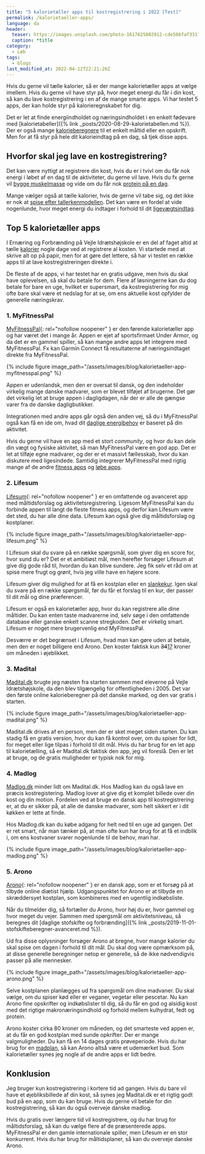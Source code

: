 ```yaml
---
title: "5 kalorietæller apps til kostregistrering i 2022 [Test]"
permalink: /kalorietaeller-apps/
language: da
header:
  teaser: https://images.unsplash.com/photo-1617625802912-cde586faf331?ixlib=rb-1.2.1&ixid=MnwxMjA3fDB8MHxzZWFyY2h8NHx8Zml0bmVzcyUyMGFwcHxlbnwwfDB8MHx8&auto=format&fit=crop&w=400&q=5
  caption: *title
category:
  - Løb
tags:
  - blogs
last_modified_at: 2022-04-12T22:21:26Z
---
```


Hvis du gerne vil tælle kalorier, så er der mange kalorietæller apps at vælge imellem. Hvis du gerne vil have styr på, hvor meget energi du får i din kost, så kan du lave kostregistrering i en af de mange smarte apps. Vi har testet 5 apps, der kan holde styr på kalorieregnskabet for dig.

Det er let at finde energiindholdet og næringsindholdet i en enkelt fødevare med [kalorietabeller]({% link _posts/2020-08-29-kalorietabellen.md %}). Der er også mange [kalorieberegnere](/kalorieberegner/) til et enkelt måltid eller en opskrift. Men for at få styr på hele dit kalorieindtag på en dag, så tjek disse apps.

## Hvorfor skal jeg lave en kostregistrering?

Det kan være nyttigt at registrere din kost, hvis du er i tvivl om du får nok energi i løbet af en dag til de aktiviteter, du gerne vil lave. Hvis du fx gerne vil [bygge muskelmasse](/hypertrofi-metoder/) og vide om du får nok [protein på en dag](/dagligt-protein-indtagelse/).

Mange vælger også at tælle kalorier, hvis de gerne vil tabe sig, og det ikke er nok at [spise efter tallerkenmodellen](/tallerken-modeller/). Det kan være en fordel at vide nogenlunde, hvor meget energi du indtager i forhold til dit [ligevægtsindtag](/ligevaegtsindtag-beregner/).

## Top 5 kalorietæller apps

I Ernæring og Forbrænding på Vejle Idrætshøjskole er en del af faget altid at tælle [kalorier](/hvad-er-kalorier/) nogle dage ved at registrere al kosten. Vi startede med at skrive alt op på papir, men for at gøre det lettere, så har vi testet en række apps til at lave kostregistreringen direkte i.

De fleste af de apps, vi har testet har en gratis udgave, men hvis du skal have oplevelsen, så skal du betale for dem. Flere af løsningerne kan du dog betale for bare en uge, hvilket er supersmart, da kostregistrering for mig ofte bare skal være et nedslag for at se, om ens aktuelle kost opfylder de generelle næringskrav.

### 1. MyFitnessPal

[MyFitnessPal](https://www.myfitnesspal.com/da/){: rel="nofollow noopener" } er den førende kalorietæller app og har været det i mange år. Appen er ejet af sportsfirmaet Under Armor, og da det er en gammel spiller, så kan mange andre apps let integrere med MyFitnessPal. Fx kan Garmin Connect få resultaterne af næringsindtaget direkte fra MyFitnessPal.

{% include figure image_path="/assets/images/blog/kalorietaeller-app-myfitnesspal.png" %}

Appen er udenlandsk, men den er oversat til dansk, og den indeholder virkelig mange danske madvarer, som er blevet tilføjet af brugerne. Det gør det virkelig let at bruge appen i dagligdagen, når der er alle de gængse varer fra de danske dagligbutikker. 

Integrationen med andre apps går også den anden vej, så du i MyFitnessPal også kan få en ide om, hvad dit [daglige energibehov](/beregner/dagligt-energiforbrug-energibehov/) er baseret på din aktivitet.

Hvis du gerne vil have en app med et stort _community_, og hvor du kan dele din vægt og fysiske aktivitet, så man MyFitnessPal være en god app. Det er let at tilføje egne madvarer, og der er et massivt fællesskab, hvor du kan diskutere med ligesindede. Samtidig integrerer MyFitnessPal med rigtig mange af de andre [fitness apps](/fitness-apps/) og [løbe apps](/loebe-apps/).

### 2. Lifesum

[Lifesum](https://lifesum.com/da/){: rel="nofollow noopener" } er en omfattende og avanceret app med måltidsforslag og aktivitetsregistrering. Ligesom MyFitnessPal kan du forbinde appen til langt de fleste fitness apps, og derfor kan Lifesum være det sted, du har alle dine data. Lifesum kan også give dig måltidsforslag og kostplaner.

{% include figure image_path="/assets/images/blog/kalorietaeller-app-lifesum.png" %}

I Lifesum skal du svare på en række spørgsmål, som giver dig en score for, hvor sund du er? Det er et ambitiøst mål, men herefter forsøger Lifesum at give dig gode råd til, hvordan du kan blive sundere. Jeg fik selv et råd om at spise mere frugt og grønt, hvis jeg ville have en højere score.

Lifesum giver dig mulighed for at få en kostplan eller en [slankekur](/slankekur/). Igen skal du svare på en række spørgsmål, før du får et forslag til en kur, der passer til dit mål og dine præferencer.

Lifesum er også en kalorietæller app, hvor du kan registrere alle dine måltider. Du kan enten taste madvarerne ind, selv søge i den omfattende database eller ganske enkelt scanne stregkoden. Det er virkelig smart. Lifesum er noget mere brugervenlig end MyFitnessPal.

Desværre er det begrænset i Lifesum, hvad man kan gøre uden at betale, men den er noget billigere end Arono. Den koster faktisk kun <del>34</del><ins>17</ins> kroner om måneden i øjeblikket. 

### 3. Madital

[Madital.dk](https://www.madital.dk/) brugte jeg næsten fra starten sammen med eleverne på Vejle Idrætshøjskole, da den blev tilgængelig for offentligheden i 2005. Det var den første online kalorieberegner på det danske marked, og den var gratis i starten.

{% include figure image_path="/assets/images/blog/kalorietaeller-app-madital.png" %}

Madital.dk drives af en person, men der er sket meget siden starten. Du kan stadig få en gratis version, hvor du kan få kontrol over, om du spiser for lidt, for meget eller lige tilpas i forhold til dit mål. Hvis du har brug for en let app til kalorietælling, så er Madital.dk faktisk den app, jeg vil foreslå. Den er let at bruge, og de gratis muligheder er typisk nok for mig.

### 4. Madlog

[Madlog.dk](https://www.madlog.dk/) minder lidt om Madital.dk. Hos Madlog kan du også lave en præcis kostregistering. Madlog lover at give dig et komplet billede over din kost og din motion. Fordelen ved at bruge en dansk app til kostregistrering er, at du er sikker på, at alle de danske madvarer, som helt sikkert er i dit køkken er lette at finde.

Hos Madlog.dk kan du købe adgang for helt ned til en uge ad gangen. Det er ret smart, når man tænker på, at man ofte kun har brug for at få et indblik i, om ens kostvaner svarer nogenlunde til de behov, man har.

{% include figure image_path="/assets/images/blog/kalorietaeller-app-madlog.png" %}

### 5. Arono

[Arono](https://arono.dk/){: rel="nofollow noopener" } er en dansk app, som er et forsøg på at tilbyde online diætist hjælp. Udgangspunktet for Arono er at tilbyde en skræddersyet kostplan, som kombineres med en ugentlig indkøbsliste.

Når du tilmelder dig, så fortæller du Arono, hvor høj du er, hvor gammel og hvor meget du vejer. Sammen med spørgsmål om aktivitetsniveau, så beregnes dit [daglige stofskifte og forbrænding]({% link _posts/2019-11-01-stofskifteberegner-avanceret.md %}).

Ud fra disse oplysninger forsøger Arono at bregne, hvor mange kalorier du skal spise om dagen i forhold til dit mål. Du skal dog være opmærksom på, at disse generelle beregninger netop er generelle, så de ikke nødvendigvis passer på alle mennesker.

{% include figure image_path="/assets/images/blog/kalorietaeller-app-arono.png" %}

Selve kostplanen planlægges ud fra spørgsmål om dine madvaner. Du skal vælge, om du spiser kød eller er veganer, vegetar eller pescetar. Nu kan Arono fine opskrifter og indkøbslister til dig, så du får en god og alsidig kost med det rigtige makronæringsindhold og forhold mellem kulhydrat, fedt og protein.

Arono koster cirka 80 kroner om måneden, og det smarteste ved appen er, at du får en god kostplan med sunde opkrifter. Der er mange valgmuligheder. Du kan få en 14 dages gratis prøveperiode. Hvis du har brug for en [madplan](https://www.ifire.dk/madbudget-undgaa-luksusfaelden-med-madplan/), så kan Arono altså være et udemærket bud. Som kalorietæller synes jeg nogle af de andre apps er lidt bedre.

## Konklusion

Jeg bruger kun kostregistrering i kortere tid ad gangen. Hvis du bare vil have et øjebliksbillede af din kost, så synes jeg Madital.dk er et rigtig godt bud på en app, som du kan bruge. Hvis du gerne vil betale for din kostregistrering, så kan du også overveje danske madlog.

Hvis du gratis over længere tid vil kostregistrere, og du har brug for måltidsforslag, så kan du vælge flere af de præsenterede apps. MyFitnessPal er den gamle internationale spiller, men Lifesum er en stor konkurrent. Hvis du har brug for måltidsplaner, så kan du overveje danske Arono.
